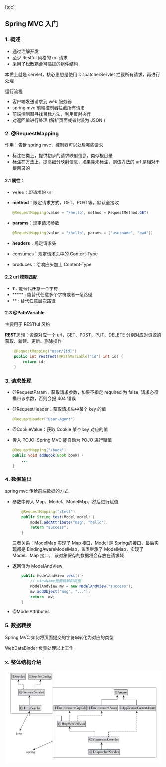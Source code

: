 [toc]

## Spring MVC 入门

### 1. 概述

- 通过注解开发
- 至少 Restful 风格的 url 请求
- 采用了松散耦合可插拔的组件结构

本质上就是 servlet，核心思想是使用 DispatcherServlet 拦截所有请求，再进行处理

运行流程

- 客户端发送请求到 web 服务器
- spring mvc 前端控制器拦截所有请求
- 前端控制器寻找目标方法，利用反射执行
- 对返回值进行处理 (解析页面或者封装为 JSON )







### 2. @RequestMapping

作用：告诉 spring mvc，控制器可以处理哪些请求

- 标注在类上，提供初步的请求映射信息，类似根目录
- 标注在方法上，提高细分映射信息，如果类未标注，则该方法的 url 是相对于根目录的

#### 2.1 属性：

- **value**：即请求的 url

- **method**：限定请求方式，GET、POST等，默认全接收

  ``` java
  @RequestMapping(value = "/hello", method = RequestMethod.GET)
  ```

- **params**：规定请求参数

  ``` java
  @RequestMapping(value = "/hello", params = ["username", "pwd"])
  ```

- **headers**：规定请求头

- consumes：规定请求头中的 Content-Type

- produces：给响应头加上 Content-Type

#### 2.2 url 模糊匹配

- **?** : 能替代任意一个字符
- ***** : 能替代任意多个字符或者一层路径
- ** : 替代任意层次路径

#### 2.3 @PathVariable

主要用于 RESTful 风格

**REST**思想：资源对应一个 url，GET、POST、PUT、DELETE 分别对应对资源的获取、新建、更新、删除操作

``` java
    @RequestMapping("user/{id}")
    public int restTest(@PathVariable("id") int id) {
        return id;
    }
```



### 3. 请求处理

- @RequestParam：获取请求参数，如果不指定 required 为 false, 请求必须携带该参数，否则会报 404 错误

- @RequestHeader：获取请求头中某个 key 的值

  ``` java
  @RequestHeader("User-Agent")
  ```

- @CookieValue：获取 Cookie 某个 key 对应的值

- 传入 POJO: Spring MVC 能自动为 POJO 进行赋值

  ``` java
  @RequestMapping("/book")
  public void addBook(Book book) {
      ...
  }
  ```

  

### 4. 数据输出

spring mvc 传给前端数据的方式

- 参数中传入 Map、Model、ModelMap，然后进行赋值

  ``` java
      @RequestMapping("/test")
      public String test(Model model) {
          model.addAttribute("msg", "hello");
          return "success";
      }
  ```

  三者关系：ModelMap 实现了 Map 接口，Model 是 Spring的接口，最后实现都是 BindingAwareModelMap，该类继承了 ModelMap，实现了 Model、Map 接口， 该对象保存的数据将会存放在请求域

- 返回值为 ModelAndView

  ``` java
      public ModelAndView test() {
          // viewName是要跳转的页面
          ModelAndView mv = new ModelAndView("success");
          mv.addObject("msg", "...");
          return  mv;
      }
  ```

- @ModelAttributes



### 5. 数据转换

Spring MVC 如何将页面提交的字符串转化为对应的类型

WebDataBinder 负责处理以上工作



### x. 整体结构介绍

<img src="img/spring mvc 主要servlet.jpg" />